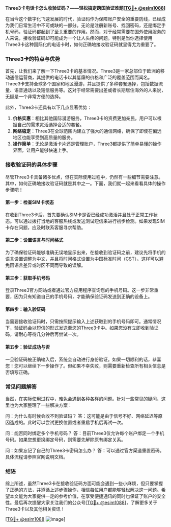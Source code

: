 **Three3卡电话卡怎么收验证码？——轻松搞定跨国验证难题[[TG💪+ @esim1088](https://t.me/s/esim1088)]**

在当今这个数字化飞速发展的时代，验证码作为保障账户安全的重要防线，已经成为我们日常生活中不可或缺的一部分。无论是注册新账号、找回密码，还是绑定手机号码，验证码都起到了至关重要的作用。然而，对于经常需要在国外使用服务的人来说，接收验证码却可能成为一个让人头疼的问题。特别是当你选择使用Three3卡这种国际化的电话卡时，如何正确地接收验证码就显得尤为重要了。

### Three3卡的特点与优势

首先，让我们来了解一下Three3卡的基本情况。Three3是一家总部位于欧洲的移动通信运营商，其提供的电话卡以其低廉的价格和广泛的覆盖范围而闻名。Three3卡支持全球多个国家和地区漫游，并且提供了多种套餐选择，包括数据流量、语音通话以及短信服务等。这对于经常需要出差或者长期居住海外的人来说，无疑是一个非常方便的选择。

此外，Three3卡还具有以下几点显著优势：

1. **价格实惠**：相比其他国际漫游服务，Three3卡的资费更加亲民，用户可以根据自己的需求灵活选择合适的套餐。
2. **网络稳定**：Three3在全球范围内建立了强大的通信网络，确保了即使在偏远地区也能享受到高质量的服务。
3. **操作简单**：无论是激活卡片还是管理账户，Three3都提供了简单易懂的操作界面，让用户能够快速上手。

### 接收验证码的具体步骤

尽管Three3卡具备诸多优点，但在实际使用过程中，仍然有一些细节需要注意。其中，如何正确地接收验证码就是其中之一。下面，我们就一起来看看具体的操作步骤吧！

#### 第一步：检查SIM卡状态
在收到Three3卡后，首先要确认SIM卡是否已经成功激活并且处于正常工作状态。可以通过拨打当地的客服热线或发送测试短信来进行初步检测。如果发现SIM卡存在问题，应及时联系客服寻求帮助。

#### 第二步：设置语言与时间格式
为了确保验证码能够准确无误地显示出来，在接收到验证码之前，建议先将手机的语言设置调整为中文，并且将时间格式设置为中国标准时间（CST）。这样可以避免因语言差异或时区不同而导致的误解。

#### 第三步：获取手机号码
登录Three3官方网站或者通过官方应用程序查询您的手机号码。这一步非常重要，因为只有知道自己的手机号码，才能确保验证码发送到正确的设备上。

#### 第四步：输入验证码
当需要接收验证码时，只需按照提示输入上述获取到的手机号码即可。通常情况下，验证码会以短信的形式发送至您的Three3卡中。如果您没有立即收到验证码，请耐心等待几分钟后再尝试一次。

#### 第五步：验证成功与否
一旦验证码被正确输入后，系统会自动进行身份验证。如果一切顺利的话，恭喜您！您可以继续下一步操作了。但如果不幸失败，则需要重新检查所有相关信息是否填写正确。

### 常见问题解答

当然，在实际使用过程中，难免会遇到各种各样的问题。针对一些常见的疑问，这里也为大家整理了一些解决方案：

问：为什么有时候会收不到验证码？
答：这可能是由于信号不好、网络延迟等原因造成的。此时可以尝试更换位置或者重启手机后再试一次。

问：能否同时绑定多个手机号码？
答：目前Three3仅允许每个账户绑定一个手机号码。如果您想更换绑定号码，则需要先解除原有绑定关系。

问：如果忘记了自己的Three3卡密码怎么办？
答：可以通过官方渠道重置密码。具体流程请参照官网说明文档。

### 结语

综上所述，虽然Three3卡在接收验证码方面可能会遇到一些小麻烦，但只要掌握了正确的方法，并遵循上述步骤操作，相信每位用户都能够轻松解决这一问题。希望本文能为大家提供一定的参考价值，在享受便捷通讯的同时也保证了账户的安全性。最后再次提醒大家关注我们的公众号[[TG💪+ @esim1088](https://t.me/s/esim1088)]，了解更多关于Three3卡以及其他相关资讯！

[[TG💪+ @esim1088](https://t.me/s/esim1088) ![Image](https://i.postimg.cc/4NQfJmqS/Snipaste-2025-05-13-00-14-12.png)]